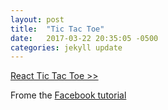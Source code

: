 ```yaml
---
layout: post
title:  "Tic Tac Toe"
date:   2017-03-22 20:35:05 -0500
categories: jekyll update
---
```


[React Tic Tac Toe >>][tictactoe]

Frome the [Facebook tutorial](https://facebook.github.io/react/tutorial/tutorial.html)

[tictactoe]:https://mconnor.github.io/tic-tac-toe/
